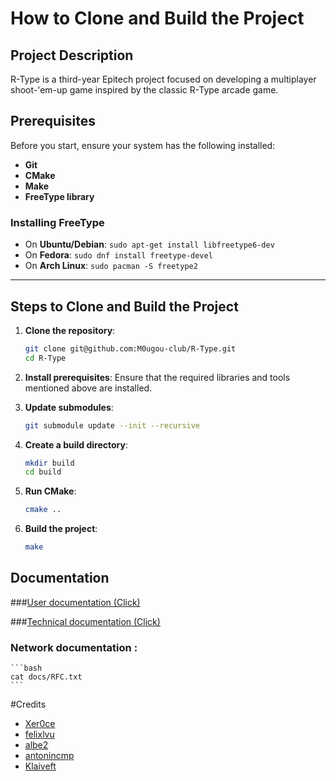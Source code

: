 # How to Clone and Build the Project

## Project Description
R-Type is a third-year Epitech project focused on developing a multiplayer shoot-'em-up game inspired by the classic R-Type arcade game.

## Prerequisites
Before you start, ensure your system has the following installed:
- **Git**
- **CMake**
- **Make**
- **FreeType library**

### Installing FreeType
- On **Ubuntu/Debian**: `sudo apt-get install libfreetype6-dev`
- On **Fedora**: `sudo dnf install freetype-devel`
- On **Arch Linux**: `sudo pacman -S freetype2`

---

## Steps to Clone and Build the Project

1. **Clone the repository**:
   ```bash
   git clone git@github.com:M0ugou-club/R-Type.git
   cd R-Type
   ```

2. **Install prerequisites**:
   Ensure that the required libraries and tools mentioned above are installed.

3. **Update submodules**:
   ```bash
   git submodule update --init --recursive
   ```

4. **Create a build directory**:
   ```bash
   mkdir build
   cd build
   ```

5. **Run CMake**:
   ```bash
   cmake ..
   ```

6. **Build the project**:
   ```bash
   make
   ```

## Documentation

###[User documentation (Click)](https://m0ugou-club.github.io/R-Type/mdbook/book/index.html)

###[Technical documentation (Click)](https://m0ugou-club.github.io/R-Type/doxygen/html/)

### Network documentation :
    ```bash
    cat docs/RFC.txt
    ```

#Credits

- [Xer0ce](https://github.com/Xer0ce)
- [felixlvu](https://github.com/felixlvu)
- [albe2](https://github.com/albe2)
- [antonincmp](https://github.com/antonincmp)
- [Klaiveft](https://github.com/Klaiveft)
